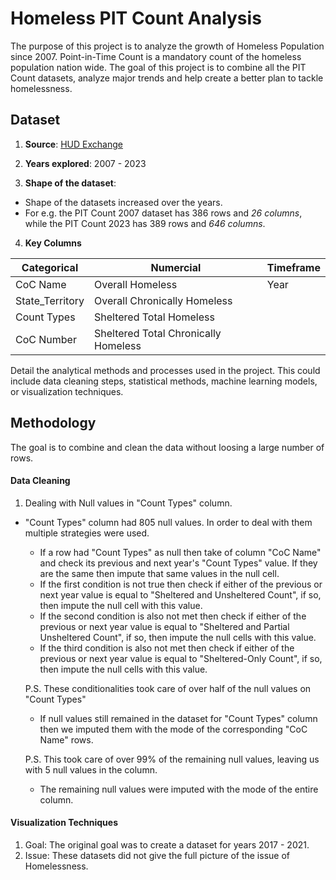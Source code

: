 # Homeless PIT Count Analysis
The purpose of this project is to analyze the growth of Homeless Population since 2007. Point-in-Time Count is a mandatory count of the homeless population nation wide. The goal of this project is to combine all the PIT Count datasets, analyze major trends and help create a better plan to tackle homelessness.

## Dataset
1. **Source**: 
[HUD Exchange](https://www.hudexchange.info/resource/3031/pit-and-hic-data-since-2007/)

2. **Years explored**: 
2007 - 2023

3. **Shape of the dataset**: 
- Shape of the datasets increased over the years.
- For e.g. the PIT Count 2007 dataset has 386 rows and *26 columns*, while the PIT Count 2023 has 389 rows and *646 columns*.

4. **Key Columns**

| Categorical | Numercial  | Timeframe |
|----------|----------|----------|
| CoC Name | Overall Homeless | Year |
| State_Territory | Overall Chronically Homeless |
| Count Types | Sheltered Total Homeless |
| CoC Number | Sheltered Total Chronically Homeless |

Detail the analytical methods and processes used in the project. This could include data cleaning steps, statistical methods, machine learning models, or visualization techniques.


## Methodology
The goal is to combine and clean the data without loosing a large number of rows.

#### Data Cleaning
1. Dealing with Null values in "Count Types" column.
  - "Count Types" column had 805 null values. In order to deal with them multiple strategies were used.
    - If a row had "Count Types" as null then take of column "CoC Name" and check its previous and next year's "Count Types" value. If they are the same then impute that same values in the null cell.
    - If the first condition is not true then check if either of the previous or next year value is equal to "Sheltered and Unsheltered Count", if so, then impute the null cell with this value.
    - If the second condition is also not met then check if either of the previous or next year value is equal to "Sheltered and Partial Unsheltered Count", if so, then impute the null cells with this value.
    - If the third condition is also not met then check if either of the previous or next year value is equal to "Sheltered-Only Count", if so, then impute the null cells with this value.
    
    P.S. These conditionalities took care of over half of the null values on "Count Types"
    - If null values still remained in the dataset for "Count Types" column then we imputed them with the mode of the corresponding "CoC Name" rows.
    
    P.S. This took care of over 99% of the remaining null values, leaving us with 5 null values in the column.
    - The remaining null values were imputed with the mode of the entire column.
   
#### Visualization Techniques

1. Goal: The original goal was to create a dataset for years 2017 - 2021.
2. Issue: These datasets did not give the full picture of the issue of Homelessness.






